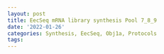 ```yaml
---
layout: post
title: EecSeq mRNA library synthesis Pool 7_8_9
date: '2022-01-26'
categories: Synthesis, EecSeq, Obj1a, Protocols
tags: 
---
```

